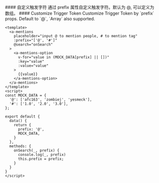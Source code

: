 <cn>
#### 自定义触发字符
通过 prefix 属性自定义触发字符。默认为 @, 可以定义为数组。
</cn>

<us>
#### Customize Trigger Token
Customize Trigger Token by `prefix` props. Default to `@`, `Array<string>` also supported.
</us>

```tpl
<template>
  <a-mentions
    placeholder="input @ to mention people, # to mention tag"
    :prefix="['@', '#']"
    @search="onSearch"
  >
    <a-mentions-option
      v-for="value in (MOCK_DATA[prefix] || [])"
      :key="value"
      :value="value"
    >
      {{value}}
    </a-mentions-option>
  </a-mentions>
</template>
<script>
const MOCK_DATA = {
  '@': ['afc163', 'zombiej', 'yesmeck'],
  '#': ['1.0', '2.0', '3.0'],
};

export default {
  data() {
    return {
      prefix: '@',
      MOCK_DATA,
    }
  },
  methods: {
    onSearch(_, prefix) {
      console.log(_, prefix)
      this.prefix = prefix;
    }
  }
}
</script>
```
